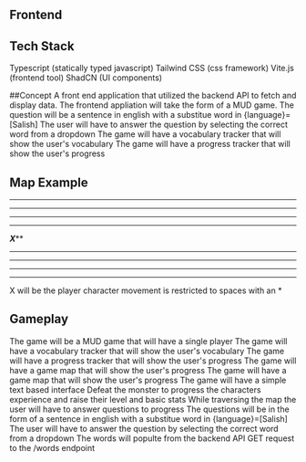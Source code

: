 ## Frontend

## Tech Stack
Typescript (statically typed javascript)
Tailwind CSS (css framework)
Vite.js (frontend tool)
ShadCN (UI components)

##Concept
A front end application that utilized the backend API to fetch and display data.
The frontend appliation will take the form of a MUD game.
The question will be a sentence in english with a substitue word in {language}=[Salish]
The user will have to answer the question by selecting the correct word from a dropdown
The game will have a vocabulary tracker that will show the user's vocabulary
The game will have a progress tracker that will show the user's progress

## Map Example
*************************
*************************
*************************
*************************
***********X*************
*************************
*************************
*************************
*************************
X will be the player character
movement is restricted to spaces with an *


## Gameplay
The game will be a MUD game that will have a single player
The game will have a vocabulary tracker that will show the user's vocabulary
The game will have a progress tracker that will show the user's progress
The game will have a game map that will show the user's progress
The game will have a game map that will show the user's progress
The game will have a simple text based interface
Defeat the monster to progress the characters experience and raise their level and basic stats
While traversing the map the user will have to answer questions to progress
The questions will be in the form of a sentence in english with a substitue word in {language}=[Salish]
The user will have to answer the question by selecting the correct word from a dropdown
The words will populte from the backend API GET request to the /words endpoint


